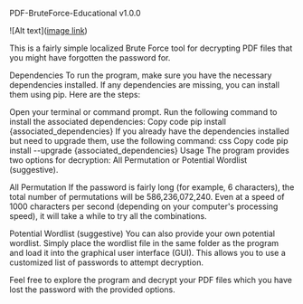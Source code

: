 PDF-BruteForce-Educational v1.0.0


![Alt text]([image link](https://github.com/DanielTan1985/PDF-BruteForce-Educational/blob/main/Image00.jpg?raw=true))

This is a fairly simple localized Brute Force tool for decrypting PDF files that you might have forgotten the password for.

Dependencies
To run the program, make sure you have the necessary dependencies installed. If any dependencies are missing, you can install them using pip. Here are the steps:

Open your terminal or command prompt.
Run the following command to install the associated dependencies:
Copy code
pip install {associated_dependencies}
If you already have the dependencies installed but need to upgrade them, use the following command:
css
Copy code
pip install --upgrade {associated_dependencies}
Usage
The program provides two options for decryption: All Permutation or Potential Wordlist (suggestive).

All Permutation
If the password is fairly long (for example, 6 characters), the total number of permutations will be 586,236,072,240. Even at a speed of 1000 characters per second (depending on your computer's processing speed), it will take a while to try all the combinations.

Potential Wordlist (suggestive)
You can also provide your own potential wordlist. Simply place the wordlist file in the same folder as the program and load it into the graphical user interface (GUI). This allows you to use a customized list of passwords to attempt decryption.

Feel free to explore the program and decrypt your PDF files which you have lost the password with the provided options.
